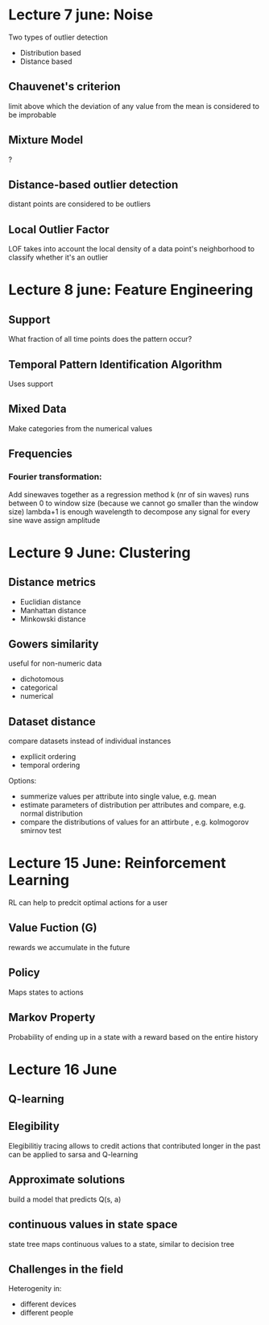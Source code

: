 

# Lecture 7 june: Noise
Two types of outlier detection
- Distribution based
- Distance based

## Chauvenet's criterion
limit above which the deviation of any value from the mean is considered to be improbable


## Mixture Model
?


## Distance-based outlier detection
distant points are considered to be outliers


## Local Outlier Factor
LOF takes into account the local density of a data point's neighborhood to classify whether it's an outlier




# Lecture 8 june: Feature Engineering

## Support
What fraction of all time points does the pattern occur?


## Temporal Pattern Identification Algorithm
Uses support

## Mixed Data
Make categories from the numerical values


## Frequencies
### Fourier transformation:
Add sinewaves together as a regression method
k (nr of sin waves) runs between 0 to window size (because we cannot go smaller than the window size)
lambda+1 is enough wavelength to decompose any signal
for every sine wave assign amplitude


# Lecture 9 June: Clustering
## Distance metrics
- Euclidian distance
- Manhattan distance
- Minkowski distance


## Gowers similarity
useful for non-numeric data
- dichotomous
- categorical
- numerical

## Dataset distance
compare datasets instead of individual instances
- expllicit ordering
- temporal ordering

Options:
- summerize values per attribute into single value, e.g. mean
- estimate parameters of distribution per attributes and compare, e.g. normal distribution
- compare the distributions of values for an attirbute , e.g. kolmogorov smirnov test





# Lecture 15 June: Reinforcement Learning
RL can help to predcit optimal actions for a user

## Value Fuction (G)
rewards we accumulate in the future

## Policy
Maps states to actions

## Markov Property
Probability of ending up in a state with a reward based on the entire history


# Lecture 16 June
## Q-learning


## Elegibility
Elegibilitiy tracing allows to credit actions that contributed longer in the past
can be applied to sarsa and Q-learning

## Approximate solutions
build a model that predicts Q(s, a)


## continuous values in state space
state tree maps continuous values to a state, similar to decision tree


## Challenges in the field
Heterogenity in:
- different devices
- different people
